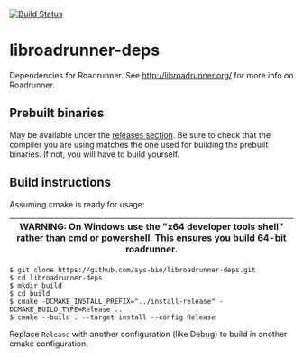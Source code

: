 [![Build Status](https://dev.azure.com/TheRoadrunnerProject/libroadrunner-deps/_apis/build/status/libroadrunner-deps?branchName=master)](https://dev.azure.com/TheRoadrunnerProject/libroadrunner-deps/_build/latest?definitionId=9&branchName=master)
# libroadrunner-deps
Dependencies for Roadrunner. See http://libroadrunner.org/ for more info on Roadrunner.

## Prebuilt binaries
May be available under the [releases section](https://github.com/CiaranWelsh/libroadrunner-deps/releases/tag/v2.0.1). Be sure to check that the compiler you are using matches the one used for building the prebuilt binaries. If not, you will have to build yourself. 

## Build instructions   
Assuming cmake is ready for usage:

| WARNING: On Windows use the "x64 developer tools shell" rather than cmd or powershell. This ensures you build 64-bit roadrunner.
| --- |

```
$ git clone https://github.com/sys-bio/libroadrunner-deps.git
$ cd libroadrunner-deps
$ mkdir build
$ cd build
$ cmake -DCMAKE_INSTALL_PREFIX="../install-release" -DCMAKE_BUILD_TYPE=Release ..
$ cmake --build . --target install --config Release
```
  
Replace `Release` with another configuration (like Debug) to build in another cmake configuration.
   
   
   
   
   
   
   
   
   
   
   
 
